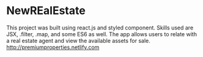 # NewREalEstate
This project was built using react.js and styled component. Skills used are JSX, .filter, .map, and some ES6 as well. The app allows users to relate with a real estate agent and view the available assets for sale.
http://premiumproperties.netlify.com
